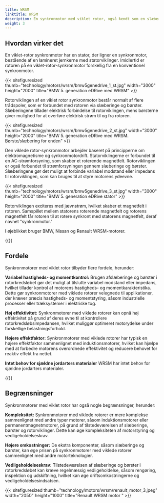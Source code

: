 ```yaml
---
title: WRSM
linktitle: WRSM
description: En synkronmotor med viklet rotor, også kendt som en slæberingssynkronmotor, eller eksternt exciteret synkronmotor (EESM) er en type elektrisk motor, der kombinerer funktionerne af både synkrone og viklede induktionsmotorer.
weight: 3
---
```

<!-- markdownlint-disable MD033 -->
## Hvordan virker det

En viklet-rotor synkronmotor har en stator, der ligner en synkronmotor, bestående af en lamineret jernkerne med statorviklinger. Imidlertid er rotoren på en viklet-rotor-synkronmotor forskellig fra en konventionel synkronmotor.

{{< sitefiguresized thumb="technology/motors/wrsm/bmw5genedrive_1_st.jpg" width="3000" height="2000" title="BMW 5. generation eDRive med WRSM" >}}

Rotorviklingen af ​​en viklet rotor synkronmotor består normalt af flere trådspoler, som er forbundet med rotoren via slæberinge og børster. Slæberingene tillader elektrisk forbindelse til rotorviklingen, mens børsterne giver mulighed for at overføre elektrisk strøm til og fra rotoren.

{{< sitefiguresized thumb="technology/motors/wrsm/bmw5genedrive_2_st.jpg" width="3000" height="2000" title="BMW 5. generation eDRive med WRSM. Børste/slæbering for enden" >}}

Den viklede rotor-synkronmotor arbejder baseret på principperne om elektromagnetisme og synkronmotordrift. Statorviklingerne er forbundet til en AC-strømforsyning, som skaber et roterende magnetfelt. Rotorviklingen er også forbundet til strømforsyningen gennem slæberinge og børster. Slæberingene gør det muligt at forbinde variabel modstand eller impedans til rotorviklingen, som kan bruges til at styre motorens ydeevne.

{{< sitefiguresized thumb="technology/motors/wrsm/bmw5genedrive_3_st.jpg" width="3000" height="2000" title="BMW 5. generation eDRive stator" >}}

Rotorviklingen exciteres med jævnstrøm, hvilket skaber et magnetfelt i rotoren. Samspillet mellem statorens roterende magnetfelt og rotorens magnetfelt får rotoren til at rotere synkront med statorens magnetfelt, deraf navnet "synkronmotor."

I øjeblikket bruger BMW, Nissan og Renault WRSM-motorer.



{{<evkxdisplayaddarticle />}}

## Fordele

Synkronmotorer med viklet rotor tilbyder flere fordele, herunder:

**Variabel hastigheds- og momentkontrol:** Brugen af ​​slæberinge og børster i rotorkredsløbet gør det muligt at tilslutte variabel modstand eller impedans, hvilket tillader kontrol af motorens hastigheds- og momentkarakteristika. Dette gør synkronmotorer med viklede rotorer velegnede til applikationer, der kræver præcis hastigheds- og momentstyring, såsom industrielle processer eller træksystemer i elektriske tog.

**Høj effektivitet:** Synkronmotorer med viklede rotorer kan opnå høj effektivitet på grund af deres evne til at kontrollere rotorkredsløbsimpedansen, hvilket muliggør optimeret motorydelse under forskellige belastningsforhold.

**Højere effektfaktor:** Synkronmotorer med viklede rotorer har typisk en højere effektfaktor sammenlignet med induktionsmotorer, hvilket kan hjælpe med at forbedre motorens overordnede effektivitet og reducere behovet for reaktiv effekt fra nettet.

**Intet behov for sjældne jordarters materialer** WRSM har intet behov for sjældne jordarters materialer.

{{<evkxdisplayaddarticle />}}

## Begrænsninger

Synkronmotorer med viklet rotor har også nogle begrænsninger, herunder:

**Kompleksitet:** Synkronmotorer med viklede rotorer er mere komplekse sammenlignet med andre typer motorer, såsom induktionsmotorer eller permanentmagnetmotorer, på grund af tilstedeværelsen af ​​slæberinge, børster og rotorviklinger. Dette kan øge kompleksiteten af ​​motorstyring og vedligeholdelseskrav.

**Højere omkostninger:** De ekstra komponenter, såsom slæberinge og børster, kan øge prisen på synkronmotorer med viklede rotorer sammenlignet med andre motorteknologier.

**Vedligeholdelseskrav:** Tilstedeværelsen af ​​slæberinge og børster i rotorkredsløbet kan kræve regelmæssig vedligeholdelse, såsom rengøring, inspektion og udskiftning, hvilket kan øge driftsomkostningerne og vedligeholdelsesindsatsen.

{{< sitefiguresized thumb="technology/motors/wrsm/renault_motor_3.jpeg" width="2050" height="1000" title="Renault WRSM motor " >}}
